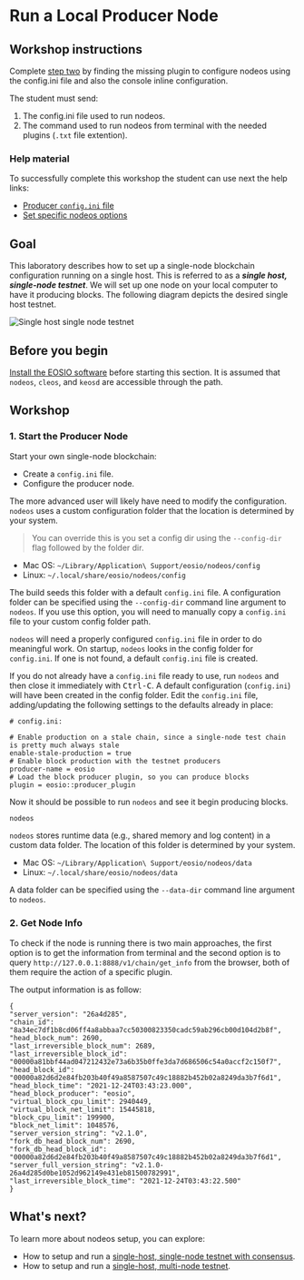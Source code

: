 # Run a Local Producer Node

## Workshop instructions

Complete [step two](https://github.com/eoscostarica/sample-nodeos-configs/blob/main/producer-node-lab.md#2-get-node-info) by finding the missing plugin to configure nodeos using the config.ini file and also the console inline configuration.

The student must send:
1. The config.ini file used to run nodeos.
2. The command used to run nodeos from terminal with the needed plugins (`.txt` file extention).

### Help material

To successfully complete this workshop the student can use next the help links:
- [Producer `config.ini` file](https://github.com/eoscostarica/sample-nodeos-configs/tree/docs/update/blockproducer/config)
- [Set specific nodeos options](https://developers.eos.io/manuals/eos/latest/nodeos/usage/nodeos-options)

## Goal

This laboratory describes how to set up a single-node blockchain configuration running on a single host. This is referred to as a _**single host, single-node testnet**_. We will set up one node on your local computer to have it producing blocks. The following diagram depicts the desired single host testnet.

![Single host single node testnet](https://developers.eos.io/315123127612b3c9153341b9e7401d02/single-host-single-node-testnet.png)

## Before you begin

[Install the EOSIO software](https://developers.eos.io/manuals/eos/latest/install/index) before starting this section. It is assumed that `nodeos`, `cleos`, and `keosd` are accessible through the path.

## Workshop

### 1. Start the Producer Node

Start your own single-node blockchain:

- Create a `config.ini` file.
- Configure the producer node.

The more advanced user will likely have need to modify the configuration. `nodeos` uses a custom configuration folder that the location is determined by your system.

> You can override this is you set a config dir using the `--config-dir` flag followed by the folder dir.

* Mac OS: `~/Library/Application\ Support/eosio/nodeos/config`
* Linux: `~/.local/share/eosio/nodeos/config`

The build seeds this folder with a default `config.ini` file. A configuration folder can be specified using the `--config-dir` command line argument to `nodeos`. If you use this option, you will need to manually copy a `config.ini` file to your custom config folder path.
 
`nodeos` will need a properly configured `config.ini` file in order to do meaningful work. On startup, `nodeos` looks in the config folder for `config.ini`. If one is not found, a default `config.ini` file is created.

If you do not already have a `config.ini` file ready to use, run `nodeos` and then close it immediately with <kbd>Ctrl-C</kbd>. A default configuration (`config.ini`) will have been created in the config folder. Edit the `config.ini` file, adding/updating the following settings to the defaults already in place:

```console
# config.ini:

# Enable production on a stale chain, since a single-node test chain is pretty much always stale
enable-stale-production = true
# Enable block production with the testnet producers
producer-name = eosio
# Load the block producer plugin, so you can produce blocks
plugin = eosio::producer_plugin
```

Now it should be possible to run `nodeos` and see it begin producing blocks.

```sh
nodeos
```

`nodeos` stores runtime data (e.g., shared memory and log content) in a custom data folder. The location of this folder is determined by your system.

* Mac OS: `~/Library/Application\ Support/eosio/nodeos/data`
* Linux: `~/.local/share/eosio/nodeos/data`

A data folder can be specified using the `--data-dir` command line argument to `nodeos`.

### 2. Get Node Info

To check if the node is running there is two main approaches, the first option is to get the information from terminal and the second option is to query `http://127.0.0.1:8888/v1/chain/get_info` from the browser, both of them require the action of a specific plugin.

The output information is as follow:

```
{
"server_version": "26a4d285",
"chain_id": "8a34ec7df1b8cd06ff4a8abbaa7cc50300823350cadc59ab296cb00d104d2b8f",
"head_block_num": 2690,
"last_irreversible_block_num": 2689,
"last_irreversible_block_id": "00000a81bbf44ad047212432e73a6b35b0ffe3da7d686506c54a0accf2c150f7",
"head_block_id": "00000a82d6d2e84fb203b40f49a8587507c49c18882b452b02a8249da3b7f6d1",
"head_block_time": "2021-12-24T03:43:23.000",
"head_block_producer": "eosio",
"virtual_block_cpu_limit": 2940449,
"virtual_block_net_limit": 15445818,
"block_cpu_limit": 199900,
"block_net_limit": 1048576,
"server_version_string": "v2.1.0",
"fork_db_head_block_num": 2690,
"fork_db_head_block_id": "00000a82d6d2e84fb203b40f49a8587507c49c18882b452b02a8249da3b7f6d1",
"server_full_version_string": "v2.1.0-26a4d285d0be1052d962149e431eb81500782991",
"last_irreversible_block_time": "2021-12-24T03:43:22.500"
}
```

## What's next?
To learn more about nodeos setup, you can explore:
- How to setup and run a [single-host, single-node testnet with consensus](https://developers.eos.io/manuals/eos/latest/nodeos/usage/development-environment/local-single-node-testnet-consensus).
- How to setup and run a [single-host, multi-node testnet](https://developers.eos.io/manuals/eos/latest/nodeos/usage/development-environment/local-multi-node-testnet).